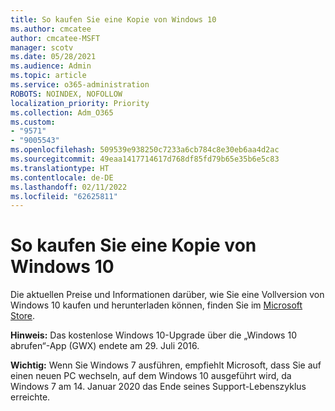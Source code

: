 ```yaml
---
title: So kaufen Sie eine Kopie von Windows 10
ms.author: cmcatee
author: cmcatee-MSFT
manager: scotv
ms.date: 05/28/2021
ms.audience: Admin
ms.topic: article
ms.service: o365-administration
ROBOTS: NOINDEX, NOFOLLOW
localization_priority: Priority
ms.collection: Adm_O365
ms.custom:
- "9571"
- "9005543"
ms.openlocfilehash: 509539e938250c7233a6cb784c8e30eb6aa4d2ac
ms.sourcegitcommit: 49eaa1417714617d768df85fd79b65e35b6e5c83
ms.translationtype: HT
ms.contentlocale: de-DE
ms.lasthandoff: 02/11/2022
ms.locfileid: "62625811"
---
```

# <a name="how-to-buy-a-copy-of-windows-10"></a>So kaufen Sie eine Kopie von Windows 10

Die aktuellen Preise und Informationen darüber, wie Sie eine Vollversion von Windows 10 kaufen und herunterladen können, finden Sie im [Microsoft Store](https://www.microsoft.com/store/b/windows).

**Hinweis:** Das kostenlose Windows 10-Upgrade über die „Windows 10 abrufen“-App (GWX) endete am 29. Juli 2016.

**Wichtig:** Wenn Sie Windows 7 ausführen, empfiehlt Microsoft, dass Sie auf einen neuen PC wechseln, auf dem Windows 10 ausgeführt wird, da Windows 7 am 14. Januar 2020 das Ende seines Support-Lebenszyklus erreichte.

